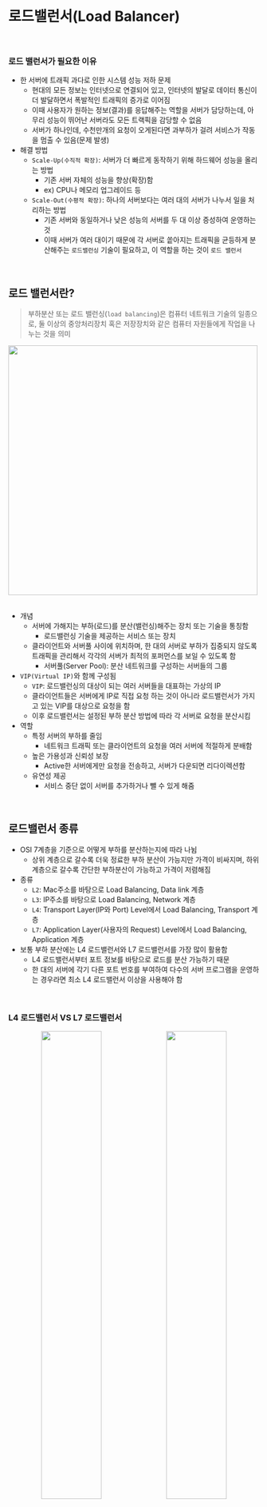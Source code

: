 # 로드밸런서(Load Balancer)

<br/>

### 로드 밸런서가 필요한 이유

- 한 서버에 트래픽 과다로 인한 시스템 성능 저하 문제
    - 현대의 모든 정보는 인터넷으로 연결되어 있고, 인터넷의 발달로 데이터 통신이 더 발달하면서 폭발적인 트래픽의 증가로 이어짐
    - 이때 사용자가 원하는 정보(결과)를 응답해주는 역할을 서버가 담당하는데, 아무리 성능이 뛰어난 서버라도 모든 트랙픽을 감당할 수 없음
    - 서버가 하나인데, 수천만개의 요청이 오게된다면 과부하가 걸려 서비스가 작동을 멈출 수 있음(문제 발생)
- 해결 방법
    - `Scale-Up(수직적 확장)`: 서버가 더 빠르게 동작하기 위해 하드웨어 성능을 올리는 방법
        - 기존 서버 자체의 성능을 향상(확장)함
        - ex) CPU나 메모리 업그레이드 등
    - `Scale-Out(수평적 확장)`: 하나의 서버보다는 여러 대의 서버가 나누서 일을 처리하는 방법
        - 기존 서버와 동일하거나 낮은 성능의 서버를 두 대 이상 증성하여 운영하는 것
        - 이때 서버가 여러 대이기 때문에 각 서버로 쏱아지는 트래픽을 균등하게 분산해주는 `로드밸런싱` 기술이 필요하고, 이 역할을 하는 것이 `로드 밸런서`

<br/>

## 로드 밸런서란?

> 부하분산 또는 로드 밸런싱(`load balancing`)은 컴퓨터 네트워크 기술의 일종으로, 둘 이상의 중앙처리장치 혹은 저장장치와 같은 컴퓨터 자원들에게 작업을 나누는 것을 의미

<img src="https://github.com/jmxx219/CS-Study/assets/52346113/4f3ef460-13e5-4a0a-9532-eb9503b69fd9" width="500" heigth="300">

<br/>
<br/>

- 개념
  - 서버에 가해지는 부하(로드)를 분산(밸런싱)해주는 장치 또는 기술을 통칭함
      - 로드밸런싱 기술을 제공하는 서비스 또는 장치
  - 클라이언트와 서버풀 사이에 위치하며, 한 대의 서버로 부하가 집중되지 않도록 트래픽을 관리해서 각각의 서버가 최적의 포퍼먼스를 보일 수 있도록 함
      - 서버풀(Server Pool): 분산 네트워크를 구성하는 서버들의 그룹
- `VIP(Virtual IP)`와 함께 구성됨
    - `VIP`: 로드밸런싱의 대상이 되는 여러 서버들을 대표하는 가상의 IP
    - 클라이언트들은 서버에게 IP로 직접 요청 하는 것이 아니라 로드밸런서가 가지고 있는 VIP를 대상으로 요청을 함
    - 이후 로드밸런서는 설정된 부하 분산 방법에 따라 각 서버로 요청을 분산시킴
- 역할
    - 특정 서버의 부하를 줄임
        - 네트워크 트래픽 또는 클라이언트의 요청을 여러 서버에 적절하게 분배함
    - 높은 가용성과 신뢰성 보장
        - Active한 서버에게만 요청을 전송하고, 서버가 다운되면 리다이렉션함
    - 유연성 제공
        - 서비스 중단 없이 서버를 추가하거나 뺄 수 있게 해줌


<br/>

## 로드밸런서 종류

- OSI 7계층을 기준으로 어떻게 부하를 분산하는지에 따라 나뉨  
    - 상위 계층으로 갈수록 더욱 정료한 부하 분산이 가능지만 가격이 비싸지며, 하위 계층으로 갈수록 간단한 부하분산이 가능하고 가격이 저렴해짐
- 종류
    - `L2`: Mac주소를 바탕으로 Load Balancing, Data link 계층
    - `L3`: IP주소를 바탕으로 Load Balancing, Network 계층
    - `L4`: Transport Layer(IP와 Port) Level에서 Load Balancing, Transport 계층
    - `L7`: Application Layer(사용자의 Request) Level에서 Load Balancing, Application 계층
- 보통 부하 분산에는 L4 로드밸런서와 L7 로드밸런서를 가장 많이 활용함
    - L4 로드밸런서부터 포트 정보를 바탕으로 로드를 분산 가능하기 때문
    - 한 대의 서버에 각기 다른 포트 번호를 부여하여 다수의 서버 프로그램을 운영하는 경우라면 최소 L4 로드밸런서 이상을 사용해야 함

<br/>

### L4 로드밸런서 VS L7 로드밸런서

<p align="center" width="100%">  
  <img src="https://github.com/jmxx219/CS-Study/assets/52346113/f64fdf3f-a412-4b52-9a21-268b3348dc30" width="49%">
  <img src="https://github.com/jmxx219/CS-Study/assets/52346113/3361de3c-a652-4e6c-beb4-501e65a3f1a4" width="49%">
</p>

#### L4 로드밸런서

- 특징
    - 네트워크 계층(IP, IPX)이나 전송 계층(TCP, UDP)의 정보를 바탕으로 로드를 분산함
    - 즉, IP 주소나 포트번호, MAC 주소, 전송 프로토콜 등에 따라 트래픽을 분산하는 것이 가능함
- 장점
    - 데이터(패킷) 안을 들여다보지 않고 패킷 레벨에서만 로드를 분산하기 떄문에 속도가 빠르고 효율이 높음
    - 데이터 내용을 복호화할 필요가 없기 때문에 안전함
    - L7 로드밸런서보다 가격이 저렴함
- 단점
    - 패킷 내용을 살펴볼 수 없기 때문에 섬세한 라우팅이 불가능함
    - 사용자의 IP가 수시로 바뀌는 경우라면 연속적인 서비스를 제공하기 어려움


<br/>

#### L7 로드밸런서

- 특징
    - 어플리케이션 계층(HTTP, FTP, SMTP 등)에서 로드를 분산하기 때문에, HTTP와 HTTPS의 URL, 쿠키 정보 등과 같은 사용자 요청을 기준으로 특정 서버에 트래픽을 분산하는 것이 가능함
        - 즉, 패킷의 내용을 확인하고 그 내용에 따라 로드를 특정 서버에 분해하는 것이 가능함 
        - 따라서 클라이언트의 요청을 보다 세분화해서 서버에 전달 할 수 있음
    - 특정한 패턴을 지닌 바이러스 감지해 네트워크를 보호할 있고, Dos/DDos와 같은 비정상적인 트래픽을 필터링할 수 있어 네트워크 보안 분야에서도 활용되고 있음
- 장점
    - 상위 계층에서 로드를 분산하기 떄문에 훨씬 섬세한 라우팅이 가능함
    - 캐싱 기능을 제공함
    - 비정상적인 트래픽을 사전에 필터링할 수 있어 서비스 안정성이 높음
- 단점
    - L4 로드밸런서에 비해 비쌈
    - 패킷의 내용을 복호화해야하기 때문에 더 높은 비용을 지불해야함
    - 클라이언트가 로드밸런서와 인증서를 공유해야하기 떄문에 공격자가 로드밸런서를 통해 클라이언트에 데이터에 접근할 보안상의 위험이 존재함


<br/>

## 로드밸런싱 알고리즘

> 클라이언트의 요청을 특정 서버에 분배하는 로드밸런싱 기법으로, 로드밸런서가 서버를 선택하는 기준  
> 서버의 능력을 고려하여 분해해야 하기 때문에 서버의 상황에 맞춰 적절한 방법을 선택해야 함

<br/>

#### 라운드 로빈(Round Robin)

- 서버에 들어온 요청을 순서대로 돌아가며 배정하는 방식
- 클라이언트의 요청을 순서대로 분배하기 때문에 여러 대의 서버가 동일한 스펙을 갖고 있음
- 서버와의 연결(세션)이 오래 지속되지 않는 경우에 활용하기 적합함

<br/>


#### 가중 라운드로빈 방식(Weighted Round Robin Method)
- 각각의 서버마다 가중치를 매기고 가중치가 높은 서버에 클라이언트 요청을 우선적으로 배분함
- 주로 서버의 트래픽 처리 능력이 상이한 경우 사용되는 로드밸런식 방식
- ex) 서버 A의 가중치가 5이고, 서버 B의 가중치가 2일 때, 서버 A에게 5개의 요청을 보내고 서버 B에게 2개의 요청을 할당함


<br/>

#### IP 해시 방식(IP Hash Method)
- 클라이언트의 IP 주소를 특정 서버로 매핑하여 요청을 처리하는 방식
- 사용자의 IP를 해싱(Hashing)하여 부하를 분산하기 때문에 사용자가 항상 동일한 서버로 연결되는 것을 보장함
- 경로가 보장되며, 접속자 수가 많을수록 분산 및 효율이 뛰어남

<br/>

#### 최소 연결 방식(Least Connections)
- Request가 들어온 시점에 가장 적은 연결(세션) 상태를 보이는 서버에 우선적으로 트래픽을 할당함
- 자주 세션이 길어지거나, 서버에 분배된 트래픽들이 일정하지 않은 경우에 적합함

<br/>


#### 최소 응답 시간(Least Response Time Method)
- 서버의 현재 연결 상태와 응답시간(Response Time)을 모두 고려하여, 가장 짧은 응답 시간을 보내는 서버로 트래픽을 할당하는 방식
- 각 서버들의 가용한 리소스와 성능, 처리중인 데이터 양 등이 상이할 경우 적합함


<br/>


## DNS Round Robin(대용량 세션을 위한 로드밸런서)

> [DNS](https://github.com/jmxx219/CS-Study/blob/main/Network/DNS.md)는 도메인 이름을 IP주소로 변환하는 기술

- 대용량 서비스에서 대용량 트래픽을 장애없이 처리하려면 부하 분산은 필수(여러 대의 서버에 적절한 트래픽 분배 필요)
    - 이때 몇 개의 노드만 있다면 `DNS 라운드 로빈 방식`이 합리적임
    - `로드 밸런서` 자체는 비용이 높고 불필요한 복잡함을 증가시킬 수 있기 때문
- DNS에서는 하나의 도메인 이름을 라운드 로빈 방식으로 여러 개의 IP 주소로 변환한다면 이것만으로 쉽게 부하 분산이 가능함
    - 별도의 소프트웨어나 로드밸런싱 장비를 사용하지 않고 DNS 만으로 트래픽을 분산하는 기법
    - DNS RR은 지리적으로 N개의 서버가 멀리 떨어져 있어서 실시간으로 Health Check(상태 확인)가 어렵거나, 적은 비용으로 구현이 필요할 때 사용함
- 단점
    1. DNS는 서버의 부하를 줄이고 성능을 향상시키기 위해서 일정 시간 동안 캐싱하여 재사용하기 때문에 부하 분산이 균등하게 되지 않음
    2. 특정 서버에 장애가 발생하더라도 장애 여부가 감지되지 않아 서비스에서 해당 서버를 제거할 수 없음
        - 일반적인 로드밸런싱은 서버들에 대해 주기적인 Health Check(상태 확인)를 통해서 서버들의 장애 여부를 판단하여 정상 동작 중인 서버로만 트래픽을 보내지만, DNS RR은 Health Check 하지 않음

<br/>

---
[참고]
- https://m.post.naver.com/viewer/postView.nhn?volumeNo=27046347&memberNo=2521903
- https://devfancy.github.io/Network-Load-Balancing/
